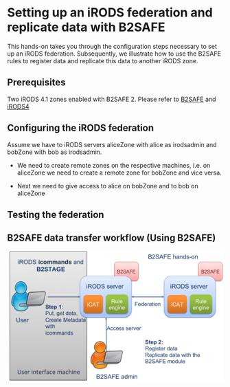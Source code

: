 # Setting up an iRODS federation and replicate data with B2SAFE
This hands-on takes you through the configuration steps necessary to set up an iRODS federation. Subsequently, we illustrate how to use the B2SAFE rules to register data and replicate this data to another iRODS zone.

## Prerequisites
Two iRODS 4.1 zones enabled with B2SAFE 2.
Please refer to [B2SAFE](https://github.com/chStaiger/B2SAFE-B2STAGE-Training/blob/master/install_B2SAFE.md) 
 and [iRODS4](https://github.com/chStaiger/B2SAFE-B2STAGE-Training/blob/master/install_iRODS4.md)

## Configuring the iRODS federation
Assume we have to iRODS servers aliceZone with alice as irodsadmin and bobZone with bob as irodsadmin.
- We need to create remote zones on the respective machines, i.e. on aliceZone we need to create a remote zone for bobZone and vice versa.

- Next we need to give access to alice on bobZone and to bob on aliceZone

## Testing the federation

## B2SAFE data transfer workflow (Using B2SAFE)
![Using B2SAFE](B2SAFE_using.png)
 
